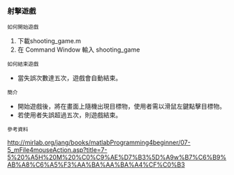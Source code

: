 ### 射擊遊戲

`如何開始遊戲`
1. 下載shooting_game.m
2. 在 Command Window 輸入 shooting_game

`如何結束遊戲`
* 當失誤次數達五次，遊戲會自動結束。

`簡介`
* 開始遊戲後，將在畫面上隨機出現目標物，使用者需以滑鼠左鍵點擊目標物。
* 若使用者失誤超過五次，則遊戲結束。


`參考資料`

http://mirlab.org/jang/books/matlabProgramming4beginner/07-5_mFile4mouseAction.asp?title=7-5%20%A5H%20M%20%C0%C9%AE%D7%B3%5D%A9w%B7%C6%B9%AB%A8%C6%A5%F3%AA%BA%AA%BA%A4%CF%C0%B3
